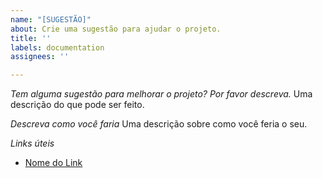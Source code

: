 ```yaml
---
name: "[SUGESTÃO]"
about: Crie uma sugestão para ajudar o projeto.
title: ''
labels: documentation
assignees: ''

---
```


*Tem alguma sugestão para melhorar o projeto? Por favor descreva.*
Uma descrição do que pode ser feito. 

*Descreva como você faria*
Uma descrição sobre como você feria o seu.

*Links úteis*
- [Nome do Link](URL)
